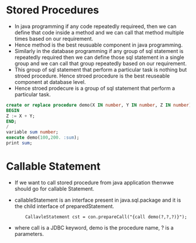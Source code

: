 # Stored Procedures
- In java programming if any code repeatedly requireed, then we can define that code inside a method and we can call that method multiple times based on our requirement.
- Hence method is the best reusuable component in java programming.
- Similarly in the database programming if any group of sql statement is repeatedly required then we can define those sql statement in a single group and we can call that group repeatedly based on our requirement.
- This group of sql statement that perform a particular task is nothing but stroed procedure. Hence stroed procedure is the best reuseable component at database level.
- Hence stroed prodecure is a group of sql statement that perform a particular task.

```SQL
create or replace procedure demo(X IN number, Y IN number, Z IN number) as
BEGIN
Z := X + Y;
END;
/
variable sum number;
execute demo(100,200. :sum);
print sum;
```

# Callable Statement
- If we want to call stored procedure from java application thenwwe should go for callable Statement.
- callableStatement is an interface present in java.sql.package and it is the child interface of preparedStatement.

          CallavleStatement cst = con.prepareCall("{call demo(?,?,?)}");
- where call is a JDBC keyword, demo is the procedure name, ? is a parameters.
